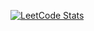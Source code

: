 [![LeetCode Stats](https://leetcard.jacoblin.cool/<your-username>?theme=dark&font=baloo&ext=contest)](https://leetcode.com/kush_patel12/)
